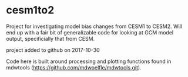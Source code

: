 # cesm1to2
Project for investigating model bias changes from CESM1 to CESM2. Will end up with a fair bit of generalizable code for looking at GCM model output, specificially that from CESM.

project added to github on 2017-10-30

Code here is built around processing and plotting functions found in mdwtools (https://github.com/mdwoelfle/mdwtools.git).
